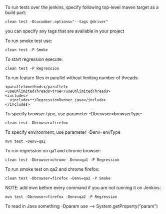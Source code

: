 To run tests over the jenkins, specify following top-level maven target as a build part:

    clean test -Dcucumber.options="--tags @driver"

you can specify any tags that are available in your project

To run smoke test use:

    clean test -P Smoke

To start regression execute:

    clean test -P Regression

To run feature files in parallel without limiting number of threads:

    <parallel>methods</parallel>
    <useUnlimitedThreads>true</useUnlimitedThreads>
    <includes>
      <include>**/RegressionRunner.java</include>
    </includes>
   
   
To specify browser type, use parameter -Dbrowser=browserType:

    clean test -Dbrowser=firefox

To specify environment, use parameter -Denv=envType

    mvn test -Denv=qa2

To run regression on qa1 and chrome browser:

    clean test -Dbrowser=chrome -Denv=qa1 -P Regression

To run smoke test on qa2 and chrome firefox:

    clean test -Dbrowser=firefox -Denv=qa2 -P Smoke

NOTE: add mvn before every command if you are not running it on Jenkins:

    mvn test -Dbrowser=firefox -Denv=qa2 -P Regression

To read in Java something -Dparam use --> System.getProperty("param")
